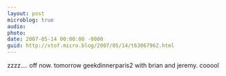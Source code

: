 ```yaml
---
layout: post
microblog: true
audio: 
photo: 
date: 2007-05-14 00:00:00 -0000
guid: http://xtof.micro.blog/2007/05/14/t63067962.html
---
```

zzzz.... off now. tomorrow geekdinnerparis2 with brian and jeremy. cooool
